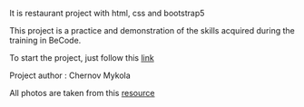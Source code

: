 It is restaurant project with html, css and bootstrap5

This project is a practice and demonstration of the skills acquired during the training in BeCode.

To start the project, just follow this [link](https://chernovmykola.github.io/restaurant-css-framework.github.io/index.html)

Project author : Chernov Mykola

All photos are taken from this [resource](https://all4running.be/)

